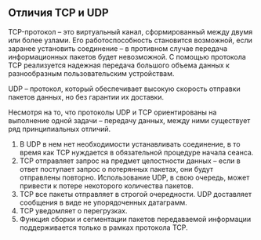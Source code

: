 ## Отличия TCP и UDP
TCP-протокол – это виртуальный канал, сформированный между двумя или более узлами.
Его работоспособность становится возможной, если заранее установить соединение – в противном случае передача информационных пакетов будет невозможной. С помощью протокола TCP реализуется надежная передача большого объема данных к разнообразным пользовательским устройствам.

UDP – протокол, который обеспечивает высокую скорость отправки пакетов данных, но без гарантии их доставки.

Несмотря на то, что протоколы UDP и TCP ориентированы на выполнение одной задачи – передачу данных, между ними существует ряд принципиальных отличий.

1.  В UDP в нем нет необходимости устанавливать соединение, в то время как TCP нуждается в обязательной процедуре начала сеанса.
2.  TCP отправляет запрос на предмет целостности данных – если в ответ поступает запрос о потерянных пакетах, они будут отправлены повторно. Использование UDP, в свою очередь, может привести к потере некоторого количества пакетов.
3.  TCP все пакеты отправляет в строгой очередности. UDP доставляет сообщения в виде не упорядоченных датаграмм.
4.  TCP уведомляет о перегрузках.
5.  Функция сборки и сегментации пакетов передаваемой информации поддерживается только в рамках протокола TCP.
